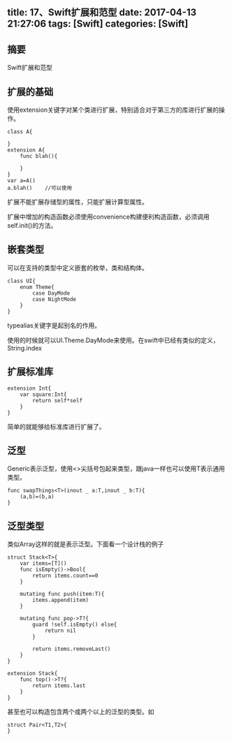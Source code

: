 title: 17、Swift扩展和范型
date: 2017-04-13 21:27:06
tags: [Swift]
categories: [Swift]
---

## 摘要
Swift扩展和范型
<!--more-->


## 扩展的基础
	
使用extension关键字对某个类进行扩展，特别适合对于第三方的库进行扩展的操作。

	class A{

	}
	extension A{
		func blah(){

		}
	}
	var a=A()
	a.blah()	//可以使用

扩展不能扩展存储型的属性，只能扩展计算型属性。
	
扩展中增加的构造函数必须使用convenience构建便利构造函数，必须调用self.init()的方法。

## 嵌套类型
	
可以在支持的类型中定义嵌套的枚举，类和结构体。

	class UI{
		enum Theme{
			case DayMode
			case NightMode
		}
	}

typealias关键字是起别名的作用。
	
使用的时候就可以UI.Theme.DayMode来使用。在swift中已经有类似的定义，String.index

## 扩展标准库

	extension Int{
		var square:Int{
			return self*self
		}
	}
	
简单的就能够给标准库进行扩展了。

## 泛型
	
Generic表示泛型，使用<>尖括号包起来类型，跟java一样也可以使用T表示通用类型。

	func swapThings<T>(inout _ a:T,inout _ b:T){
		(a,b)=(b,a)
	}

## 泛型类型
	
类似Array<Int>这样的就是表示泛型。下面看一个设计栈的例子

	struct Stack<T>{
		var items=[T]()
		func isEmpty()->Bool{
			return items.count==0
		}

		mutating func push(item:T){
			items.append(item)
		}

		mutating func pop->T?{
			guard !self.isEmpty() else{
				return nil
			}

			return items.removeLast()
		}
	}

	extension Stack{
		func top()->T?{
			return items.last
		}
	}

甚至也可以构造包含两个或两个以上的泛型的类型。如

	struct Pair<T1,T2>{
	}
